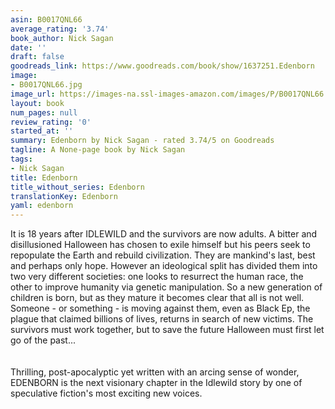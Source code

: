 ```yaml
---
asin: B0017QNL66
average_rating: '3.74'
book_author: Nick Sagan
date: ''
draft: false
goodreads_link: https://www.goodreads.com/book/show/1637251.Edenborn
image:
- B0017QNL66.jpg
image_url: https://images-na.ssl-images-amazon.com/images/P/B0017QNL66.01._SCLZZZZZZZ.jpg
layout: book
num_pages: null
review_rating: '0'
started_at: ''
summary: Edenborn by Nick Sagan - rated 3.74/5 on Goodreads
tagline: A None-page book by Nick Sagan
tags:
- Nick Sagan
title: Edenborn
title_without_series: Edenborn
translationKey: Edenborn
yaml: edenborn
---
```


It is 18 years after IDLEWILD and the survivors are now adults. A bitter and disillusioned Halloween has chosen to exile himself but his peers seek to repopulate the Earth and rebuild civilization. They are mankind's last, best and perhaps only hope. However an ideological split has divided them into two very different societies: one looks to resurrect the human race, the other to improve humanity via genetic manipulation. So a new generation of children is born, but as they mature it becomes clear that all is not well. Someone - or something - is moving against them, even as Black Ep, the plague that claimed billions of lives, returns in search of new victims. The survivors must work together, but to save the future Halloween must first let go of the past...<br /><br /><br />Thrilling, post-apocalyptic yet written with an arcing sense of wonder, EDENBORN is the next visionary chapter in the Idlewild story by one of speculative fiction's most exciting new voices.